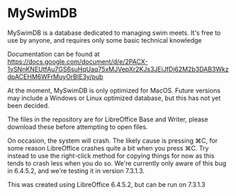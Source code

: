 # MySwimDB
MySwimDB is a database dedicated to managing swim meets. It's free to use by anyone, and requires only some basic technical knowledge

Documentation can be found at https://docs.google.com/document/d/e/2PACX-1vSNnKNEUtfAu7GS6suHqUaq75xMJVepXr2KJs3JEjJfDj62M2b3DAB3WkzdpACEHM6WFrMuyOrBIE3y/pub

At the moment, MySwimDB is only optimized for MacOS. Future versions may include a Windows or Linux optimized database, but this has not yet been decided.

The files in the repository are for LibreOffice Base and Writer, please download these before attempting to open files.

On occasion, the system will crash. The likely cause is pressing ⌘C, for some reason LibreOffice crashes quite a bit when you press ⌘C. Try instead to use the right-click method for copying things for now as this tends to crash less when you do so. We're currently only aware of this bug in 6.4.5.2, and we're testing it in version 7.3.1.3. 

This was created using LibreOffice 6.4.5.2, but can be run on 7.3.1.3
